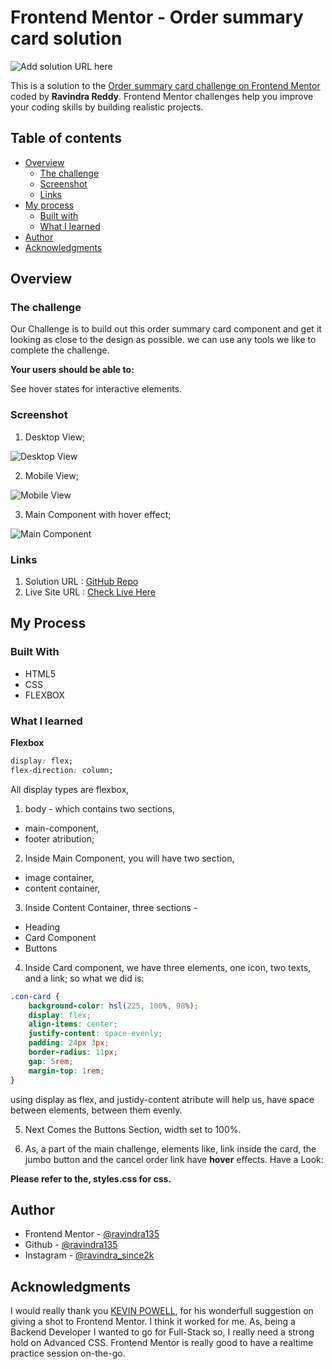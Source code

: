 # Frontend Mentor - Order summary card solution

![Add solution URL here](./design/desktop-design.jpg/)

This is a solution to the [Order summary card challenge on Frontend Mentor](https://www.frontendmentor.io/challenges/order-summary-component-QlPmajDUj) coded by **Ravindra Reddy**. Frontend Mentor challenges help you improve your coding skills by building realistic projects.

## Table of contents

- [Overview](#overview)
  - [The challenge](#the-challenge)
  - [Screenshot](#screenshot)
  - [Links](#links)
- [My process](#my-process)
  - [Built with](#built-with)
  - [What I learned](#what-i-learned)
- [Author](#author)
- [Acknowledgments](#acknowledgments)

## Overview

### The challenge

Our Challenge is to build out this order summary card component and get it looking as close to the design as possible. we can use any tools we like to complete the challenge. 

**Your users should be able to:**

See hover states for interactive elements.

### Screenshot

1. Desktop View;

![Desktop View](./design/desktop_view.jpeg)

2. Mobile View;

![Mobile View](./design/mobile-view.jpeg)

3. Main Component with hover effect;

![Main Component](./design/main_component.jpeg)

### Links

1. Solution URL : [GitHub Repo](https://github.com/ravindra135/FrontEndMentor-order-summary-component-main/)
2. Live Site URL : [Check Live Here](https://ravindra135.github.io/FrontEndMentor-order-summary-component-main/)

## My Process

### Built With

- HTML5
- CSS
- FLEXBOX

### What I learned

**Flexbox**

```css
display: flex;
flex-direction: column;
```

All display types are flexbox, 
1. body - which contains two sections, 
 - main-component,
 - footer atribution;

2. Inside Main Component, you will have two section,
 - image container,
 - content container,

3. Inside Content Container, three sections -
 - Heading
 - Card Component
 - Buttons

4. Inside Card component, we have three elements, one icon, two texts, and a link; so what we did is:

```css
.con-card {
    background-color: hsl(225, 100%, 98%);
    display: flex;
    align-items: center;
    justify-content: space-evenly;
    padding: 24px 3px;
    border-radius: 11px;
    gap: 5rem;
    margin-top: 1rem;
}
```

using display as flex, and justidy-content atribute will help us, have space between elements, between them evenly.

5. Next Comes the Buttons Section, width set to 100%.

6. As, a part of the main challenge, elements like, link inside the card, the jumbo button and the cancel order link have **hover** effects. Have a Look:

**Please refer to the, styles.css for css.**

## Author

- Frontend Mentor - [@ravindra135](https://www.frontendmentor.io/profile/ravindra135)
- Github - [@ravindra135](https://github.com/ravindra135/)
- Instagram - [@ravindra_since2k](https://www.instagram.com/ravindra_since2k/)


## Acknowledgments

I would really thank you [KEVIN POWELL](https://www.youtube.com/kepowob), for his wonderfull suggestion on giving a shot to Frontend Mentor. I think it worked for me. As, being a Backend Developer I wanted to go for Full-Stack so, I really need a strong hold on Advanced CSS. Frontend Mentor is really good to have a  realtime practice session on-the-go.